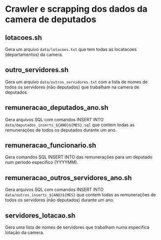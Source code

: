 # Crawler e scrapping dos dados da camera de deputados

## lotacoes.sh

Gera um arquivo `data/lotacoes.txt` que tem todas as locatacoes (departamentos) da camera.

## outro_servidores.sh

Gera um arquivo `data/outros_servidores.txt` com a lista de nomes de todos os servidores (não deputados) que trabalham na camera de deputados.

## remuneracao_deputados_ano.sh

Gera arquivos SQL com comandos INSERT INTO `data/deputados_inserts_${ANO}${MES}.sql` que contem todas as remunerações de todos os deputados durante um ano.

## remuneracao_funcionario.sh

Gera comandos SQL INSERT INTO das remunerações para um deputado num periodo especifico (YYYYMM).

## remuneracao_outros_servidores_ano.sh

Gera arquivos SQL com comandos INSERT INTO `data/outros_inserts_${ANO}${MES}` que contem todas as remunerações de todos os servidores (não deputados) durante um ano.

## servidores_lotacao.sh

Gera uma lista de nomes de servidores que trabalham numa especifica lotação da camera.
